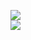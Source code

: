 [![](https://img.shields.io/badge/Made%20With-Github%20Spray-lightgrey.svg?style=for-the-badge&logo=github)](https://github.com/Annihil/github-spray#27283)  
[![](https://i.imgur.com/2DrTn0Z.gif)](https://github.com/Annihil/github-spray)